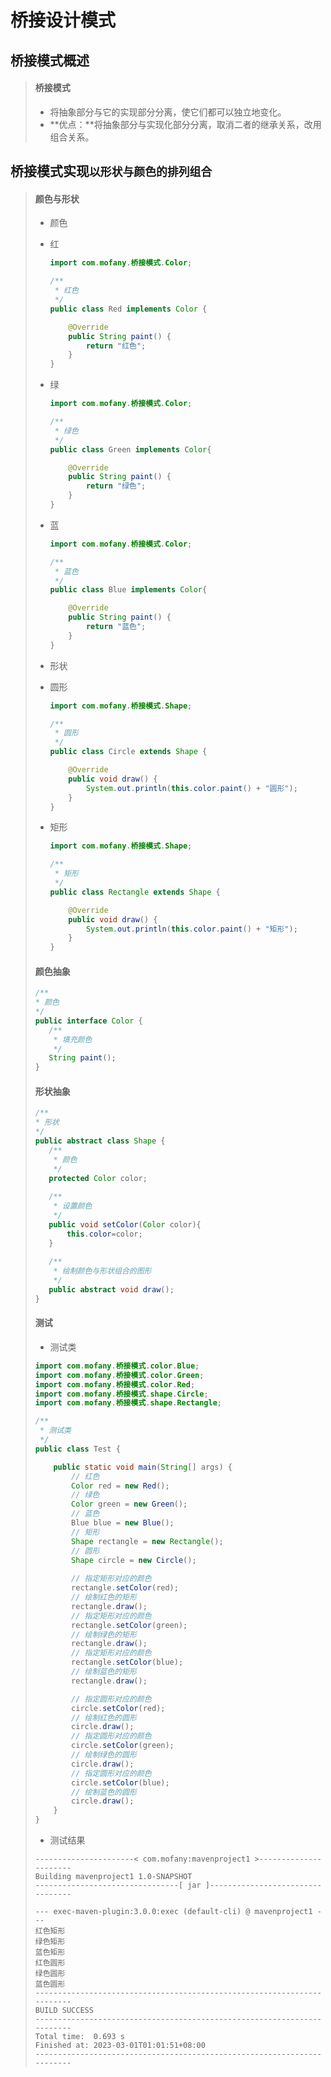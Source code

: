 # 桥接设计模式

## 桥接模式概述

>#### 桥接模式
>
>* 将抽象部分与它的实现部分分离，使它们都可以独立地变化。
>* **优点：**将抽象部分与实现化部分分离，取消二者的继承关系，改用组合关系。

## 桥接模式实现`以形状与颜色的排列组合`

>#### 颜色与形状
>
>* 颜色
>
>  * 红
>
>    ```java
>    import com.mofany.桥接模式.Color;
>    
>    /**
>     * 红色
>     */
>    public class Red implements Color {
>    
>        @Override
>        public String paint() {
>            return "红色";
>        }
>    }
>    ```
>
>  * 绿
>
>    ```java
>    import com.mofany.桥接模式.Color;
>    
>    /**
>     * 绿色
>     */
>    public class Green implements Color{
>    
>        @Override
>        public String paint() {
>            return "绿色";
>        }
>    }
>    ```
>
>  * 蓝
>
>    ```java
>    import com.mofany.桥接模式.Color;
>    
>    /**
>     * 蓝色
>     */
>    public class Blue implements Color{
>    
>        @Override
>        public String paint() {
>            return "蓝色";
>        }
>    }
>    ```
>
>* 形状
>
>  * 圆形
>
>    ```java
>    import com.mofany.桥接模式.Shape;
>    
>    /**
>     * 圆形
>     */
>    public class Circle extends Shape {
>    
>        @Override
>        public void draw() {
>            System.out.println(this.color.paint() + "圆形");
>        }
>    }
>    ```
>
>  * 矩形
>
>    ```java
>    import com.mofany.桥接模式.Shape;
>    
>    /**
>     * 矩形
>     */
>    public class Rectangle extends Shape {
>    
>        @Override
>        public void draw() {
>            System.out.println(this.color.paint() + "矩形");
>        }
>    }
>    ```
>
>#### 颜色抽象
>
>```java
>/**
> * 颜色
> */
>public interface Color {
>    /**
>     * 填充颜色
>     */ 
>    String paint();
>}
>```
>
>#### 形状抽象
>
>```java
>/**
> * 形状
> */
>public abstract class Shape {
>    /**
>     * 颜色
>     */
>    protected Color color;
>    
>    /**
>     * 设置颜色
>     */
>    public void setColor(Color color){
>        this.color=color;
>    }
>    
>    /**
>     * 绘制颜色与形状组合的图形
>     */
>    public abstract void draw(); 
>}
>```
>
>#### 测试
>
>* 测试类
>
>  ```java
>  import com.mofany.桥接模式.color.Blue;
>  import com.mofany.桥接模式.color.Green;
>  import com.mofany.桥接模式.color.Red;
>  import com.mofany.桥接模式.shape.Circle;
>  import com.mofany.桥接模式.shape.Rectangle;
>  
>  /**
>   * 测试类
>   */
>  public class Test {
>  
>      public static void main(String[] args) {
>          // 红色
>          Color red = new Red();
>          // 绿色
>          Color green = new Green();
>          // 蓝色
>          Blue blue = new Blue();
>          // 矩形
>          Shape rectangle = new Rectangle();
>          // 圆形
>          Shape circle = new Circle();
>          
>          // 指定矩形对应的颜色
>          rectangle.setColor(red);
>          // 绘制红色的矩形
>          rectangle.draw();
>          // 指定矩形对应的颜色
>          rectangle.setColor(green);
>          // 绘制绿色的矩形
>          rectangle.draw();
>          // 指定矩形对应的颜色
>          rectangle.setColor(blue);
>          // 绘制蓝色的矩形
>          rectangle.draw();
>  
>          // 指定圆形对应的颜色
>          circle.setColor(red);
>          // 绘制红色的圆形
>          circle.draw();
>          // 指定圆形对应的颜色
>          circle.setColor(green);
>          // 绘制绿色的圆形
>          circle.draw();
>          // 指定圆形对应的颜色
>          circle.setColor(blue);
>          // 绘制蓝色的圆形
>          circle.draw();
>      }
>  }
>  ```
>
>* 测试结果
>
>  ```properties
>  ----------------------< com.mofany:mavenproject1 >----------------------
>  Building mavenproject1 1.0-SNAPSHOT
>  --------------------------------[ jar ]---------------------------------
>  
>  --- exec-maven-plugin:3.0.0:exec (default-cli) @ mavenproject1 ---
>  红色矩形
>  绿色矩形
>  蓝色矩形
>  红色圆形
>  绿色圆形
>  蓝色圆形
>  ------------------------------------------------------------------------
>  BUILD SUCCESS
>  ------------------------------------------------------------------------
>  Total time:  0.693 s
>  Finished at: 2023-03-01T01:01:51+08:00
>  ------------------------------------------------------------------------
>  ```